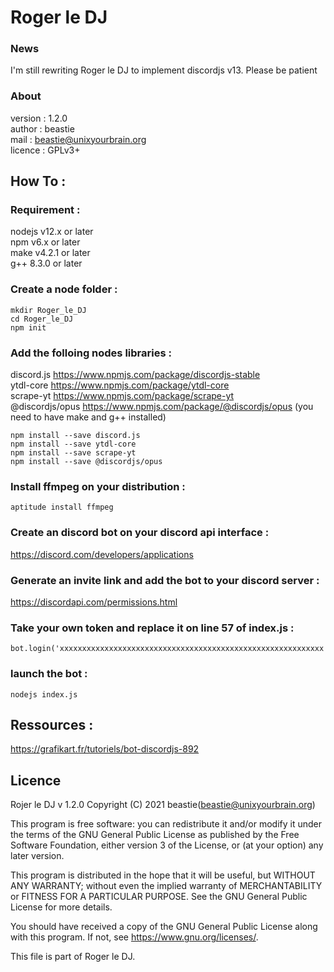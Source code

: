 # Roger le DJ

### News
I'm still rewriting Roger le DJ to implement discordjs v13. Please be patient

### About
version : 1.2.0 \
author : beastie \
mail : beastie@unixyourbrain.org \
licence : GPLv3+

## How To :

### Requirement :

nodejs v12.x or later \
npm v6.x or later \
make v4.2.1 or later \
g++ 8.3.0 or later

### Create a node folder :

```
mkdir Roger_le_DJ
cd Roger_le_DJ
npm init
```

### Add the folloing nodes libraries :

discord.js <https://www.npmjs.com/package/discordjs-stable>\
ytdl-core <https://www.npmjs.com/package/ytdl-core>\
scrape-yt <https://www.npmjs.com/package/scrape-yt>\
@discordjs/opus <https://www.npmjs.com/package/@discordjs/opus> (you need to have make and g++ installed)

```
npm install --save discord.js 
npm install --save ytdl-core 
npm install --save scrape-yt
npm install --save @discordjs/opus
```

### Install ffmpeg on your distribution :

```
aptitude install ffmpeg
```

### Create an discord bot on your discord api interface :

<https://discord.com/developers/applications>

### Generate an invite link and add the bot to your discord server :

<https://discordapi.com/permissions.html>

### Take your own token and replace it on line 57 of index.js :

```
bot.login('xxxxxxxxxxxxxxxxxxxxxxxxxxxxxxxxxxxxxxxxxxxxxxxxxxxxxxxxxxx')
```

### launch the bot :

```
nodejs index.js
```

## Ressources :

<https://grafikart.fr/tutoriels/bot-discordjs-892>

## Licence

Rojer le DJ v 1.2.0 Copyright (C) 2021 beastie(beastie@unixyourbrain.org)

This program is free software: you can redistribute it and/or modify it under the terms of the GNU General Public License as published by the Free Software Foundation, either version 3 of the License, or (at your option) any later version.

This program is distributed in the hope that it will be useful, but WITHOUT ANY WARRANTY; without even the implied warranty of MERCHANTABILITY or FITNESS FOR A PARTICULAR PURPOSE. See the GNU General Public License for more details.

You should have received a copy of the GNU General Public License along with this program. If not, see <https://www.gnu.org/licenses/>.

This file is part of Roger le DJ.
